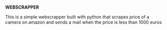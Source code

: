 **WEBSCRAPPER**

This is a simple webscrapper built with python that scrapes price of a camera on amazon and sends a mail when the price is less than 1000 euros